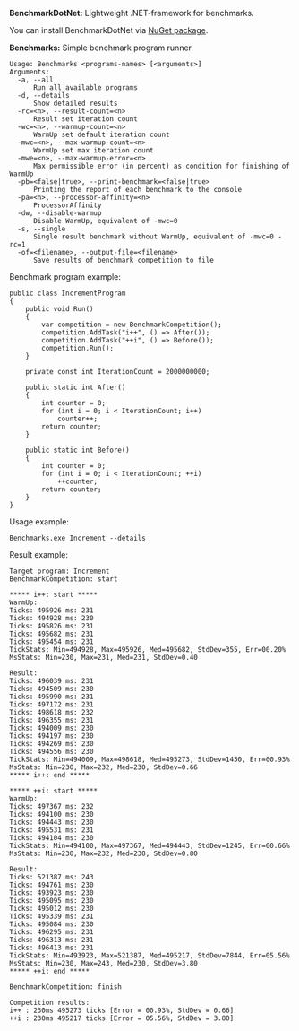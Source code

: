 **BenchmarkDotNet:** Lightweight .NET-framework for benchmarks.

You can install BenchmarkDotNet via [NuGet package](https://www.nuget.org/packages/BenchmarkDotNet/).

**Benchmarks:** Simple benchmark program runner.

    Usage: Benchmarks <programs-names> [<arguments>]
    Arguments:
      -a, --all
          Run all available programs
      -d, --details
          Show detailed results
      -rc=<n>, --result-count=<n>
          Result set iteration count
      -wc=<n>, --warmup-count=<n>
          WarmUp set default iteration count
      -mwc=<n>, --max-warmup-count=<n>
          WarmUp set max iteration count
      -mwe=<n>, --max-warmup-error=<n>
          Max permissible error (in percent) as condition for finishing of WarmUp
      -pb=<false|true>, --print-benchmark=<false|true>
          Printing the report of each benchmark to the console
      -pa=<n>, --processor-affinity=<n>
          ProcessorAffinity
      -dw, --disable-warmup
          Disable WarmUp, equivalent of -mwc=0
      -s, --single
          Single result benchmark without WarmUp, equivalent of -mwc=0 -rc=1
      -of=<filename>, --output-file=<filename>
          Save results of benchmark competition to file

Benchmark program example:

    public class IncrementProgram
    {
        public void Run()
        {
            var competition = new BenchmarkCompetition();
            competition.AddTask("i++", () => After());
            competition.AddTask("++i", () => Before());
            competition.Run();
        }

        private const int IterationCount = 2000000000;

        public static int After()
        {
            int counter = 0;
            for (int i = 0; i < IterationCount; i++)
                counter++;
            return counter;
        }

        public static int Before()
        {
            int counter = 0;
            for (int i = 0; i < IterationCount; ++i)
                ++counter;
            return counter;
        }
    }

Usage example:

    Benchmarks.exe Increment --details

Result example:

    Target program: Increment
    BenchmarkCompetition: start

    ***** i++: start *****
    WarmUp:
    Ticks: 495926 ms: 231
    Ticks: 494928 ms: 230
    Ticks: 495826 ms: 231
    Ticks: 495682 ms: 231
    Ticks: 495454 ms: 231
    TickStats: Min=494928, Max=495926, Med=495682, StdDev=355, Err=00.20%
    MsStats: Min=230, Max=231, Med=231, StdDev=0.40

    Result:
    Ticks: 496039 ms: 231
    Ticks: 494509 ms: 230
    Ticks: 495990 ms: 231
    Ticks: 497172 ms: 231
    Ticks: 498618 ms: 232
    Ticks: 496355 ms: 231
    Ticks: 494009 ms: 230
    Ticks: 494197 ms: 230
    Ticks: 494269 ms: 230
    Ticks: 494556 ms: 230
    TickStats: Min=494009, Max=498618, Med=495273, StdDev=1450, Err=00.93%
    MsStats: Min=230, Max=232, Med=230, StdDev=0.66
    ***** i++: end *****

    ***** ++i: start *****
    WarmUp:
    Ticks: 497367 ms: 232
    Ticks: 494100 ms: 230
    Ticks: 494443 ms: 230
    Ticks: 495531 ms: 231
    Ticks: 494104 ms: 230
    TickStats: Min=494100, Max=497367, Med=494443, StdDev=1245, Err=00.66%
    MsStats: Min=230, Max=232, Med=230, StdDev=0.80

    Result:
    Ticks: 521387 ms: 243
    Ticks: 494761 ms: 230
    Ticks: 493923 ms: 230
    Ticks: 495095 ms: 230
    Ticks: 495012 ms: 230
    Ticks: 495339 ms: 231
    Ticks: 495084 ms: 230
    Ticks: 496295 ms: 231
    Ticks: 496313 ms: 231
    Ticks: 496413 ms: 231
    TickStats: Min=493923, Max=521387, Med=495217, StdDev=7844, Err=05.56%
    MsStats: Min=230, Max=243, Med=230, StdDev=3.80
    ***** ++i: end *****

    BenchmarkCompetition: finish

    Competition results:
    i++ : 230ms 495273 ticks [Error = 00.93%, StdDev = 0.66]
    ++i : 230ms 495217 ticks [Error = 05.56%, StdDev = 3.80]